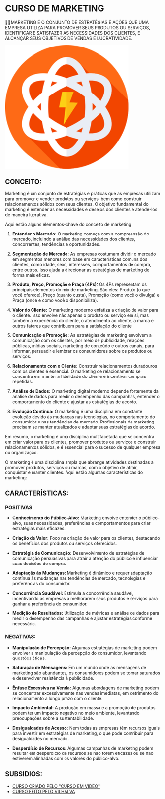 # CURSO DE MARKETING
👨‍⚖️MARKETING É O CONJUNTO DE ESTRATÉGIAS E AÇÕES QUE UMA EMPRESA UTILIZA PARA PROMOVER SEUS PRODUTOS OU SERVIÇOS, IDENTIFICAR E SATISFAZER AS NECESSIDADES DOS CLIENTES, E ALCANÇAR SEUS OBJETIVOS DE VENDAS E LUCRATIVIDADE.

<img src="FOTO.png" align="center" width="400"> <br>

## CONCEITO:
Marketing é um conjunto de estratégias e práticas que as empresas utilizam para promover e vender produtos ou serviços, bem como construir relacionamentos sólidos com seus clientes. O objetivo fundamental do marketing é entender as necessidades e desejos dos clientes e atendê-los de maneira lucrativa.

Aqui estão alguns elementos-chave do conceito de marketing:

1. **Entender o Mercado:** O marketing começa com a compreensão do mercado, incluindo a análise das necessidades dos clientes, concorrentes, tendências e oportunidades.

2. **Segmentação de Mercado:** As empresas costumam dividir o mercado em segmentos menores com base em características comuns dos clientes, como idade, sexo, interesses, comportamentos de compra, entre outros. Isso ajuda a direcionar as estratégias de marketing de forma mais eficaz.

3. **Produto, Preço, Promoção e Praça (4Ps):** Os 4Ps representam os principais elementos do mix de marketing. São eles: Produto (o que você oferece), Preço (quanto custa), Promoção (como você o divulga) e Praça (onde e como você o disponibiliza).

4. **Valor do Cliente:** O marketing moderno enfatiza a criação de valor para o cliente. Isso envolve não apenas o produto ou serviço em si, mas também a experiência do cliente, o atendimento ao cliente, a marca e outros fatores que contribuem para a satisfação do cliente.

5. **Comunicação e Promoção:** As estratégias de marketing envolvem a comunicação com os clientes, por meio de publicidade, relações públicas, mídias sociais, marketing de conteúdo e outros canais, para informar, persuadir e lembrar os consumidores sobre os produtos ou serviços.

6. **Relacionamento com o Cliente:** Construir relacionamentos duradouros com os clientes é essencial. O marketing de relacionamento se concentra em manter a fidelidade do cliente e incentivar compras repetidas.

7. **Análise de Dados:** O marketing digital moderno depende fortemente da análise de dados para medir o desempenho das campanhas, entender o comportamento do cliente e ajustar as estratégias de acordo.

8. **Evolução Contínua:** O marketing é uma disciplina em constante evolução devido às mudanças nas tecnologias, no comportamento do consumidor e nas tendências de mercado. Profissionais de marketing precisam se manter atualizados e adaptar suas estratégias de acordo.

Em resumo, o marketing é uma disciplina multifacetada que se concentra em criar valor para os clientes, promover produtos ou serviços e construir relacionamentos sólidos, e é essencial para o sucesso de qualquer empresa ou organização.

O marketing é uma disciplina ampla que abrange atividades destinadas a promover produtos, serviços ou marcas, com o objetivo de atrair, conquistar e manter clientes. Aqui estão algumas características do marketing:

## CARACTERÍSTICAS:
### POSITIVAS:
- **Conhecimento do Público-Alvo:** Marketing envolve entender o público-alvo, suas necessidades, preferências e comportamentos para criar estratégias mais eficazes.

- **Criação de Valor:** Foco na criação de valor para os clientes, destacando os benefícios dos produtos ou serviços oferecidos.

- **Estratégia de Comunicação:** Desenvolvimento de estratégias de comunicação persuasivas para atrair a atenção do público e influenciar suas decisões de compra.

- **Adaptação às Mudanças:** Marketing é dinâmico e requer adaptação contínua às mudanças nas tendências de mercado, tecnologias e preferências do consumidor.

- **Concorrência Saudável:** Estimula a concorrência saudável, incentivando as empresas a melhorarem seus produtos e serviços para ganhar a preferência do consumidor.

- **Medição de Resultados:** Utilização de métricas e análise de dados para medir o desempenho das campanhas e ajustar estratégias conforme necessário.

### NEGATIVAS:
- **Manipulação de Percepção:** Algumas estratégias de marketing podem envolver a manipulação da percepção do consumidor, levantando questões éticas.

- **Saturação de Mensagens:** Em um mundo onde as mensagens de marketing são abundantes, os consumidores podem se tornar saturados e desenvolver resistência à publicidade.

- **Ênfase Excessiva na Venda:** Algumas abordagens de marketing podem se concentrar excessivamente nas vendas imediatas, em detrimento do relacionamento a longo prazo com o cliente.

- **Impacto Ambiental:** A produção em massa e a promoção de produtos podem ter um impacto negativo no meio ambiente, levantando preocupações sobre a sustentabilidade.

- **Desigualdades de Acesso:** Nem todas as empresas têm recursos iguais para investir em estratégias de marketing, o que pode contribuir para desigualdades no mercado.

- **Desperdício de Recursos:** Algumas campanhas de marketing podem resultar em desperdício de recursos se não forem eficazes ou se não estiverem alinhadas com os valores do público-alvo.

## SUBSIDIOS:
- [CURSO CRIADO PELO "CURSO EM VIDEO"](https://youtube.com/playlist?list=PLHz_AreHm4dmmqFmLT17KMjoaE0Y4LqRv&si=nRmet6xFanJO1L0A)
- [CURSO FEITO PELO VILHALVA](https://github.com/VILHALVA)


